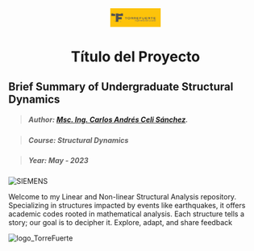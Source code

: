 <div align="center">
    <img src="logo_TorreFuerte.png" alt="Logo" width="100">
    <h1>Título del Proyecto</h1>
</div>

## Brief Summary of Undergraduate Structural Dynamics


>##### Author:                 [Msc. Ing. Carlos Andrés Celi Sánchez](https://www.researchgate.net/profile/Carlos-Celi).

>##### Course:                 Structural Dynamics

>##### Year:                   May - 2023

![SIEMENS](https://blogs.sw.siemens.com/wp-content/uploads/sites/6/2022/07/gif-of-frequency-analysis.gif)

Welcome to my Linear and Non-linear Structural Analysis repository. Specializing in structures impacted by events like earthquakes, it offers academic codes rooted in mathematical analysis. Each structure tells a story; our goal is to decipher it. Explore, adapt, and share feedback


![logo_TorreFuerte](https://github.com/Normando1945/Normando1945.github.io/assets/62081230/2aeb61d3-56be-4e56-a13b-34b8bc7f88d3)
